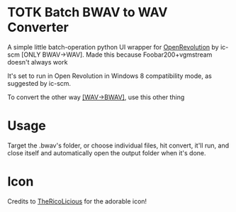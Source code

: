 # TOTK Batch BWAV to WAV Converter

A simple little batch-operation python UI wrapper for [OpenRevolution](https://github.com/ic-scm/openrevolution/) by ic-scm [ONLY BWAV->WAV]. Made this because Foobar200+vgmstream doesn't always work

It's set to run in Open Revolution in Windows 8 compatibility mode, as suggested by ic-scm.

To convert the other way [[WAV->BWAV]](https://github.com/Definitely-Not-Lye/FullAutoWAV-to-BWAV), use this other thing

# Usage

Target the .bwav's folder, or choose individual files, hit convert, it'll run, and close itself and automatically open the output folder when it's done.

# Icon

Credits to [TheRicoLicious](https://github.com/TheRicoLicious) for the adorable icon!
